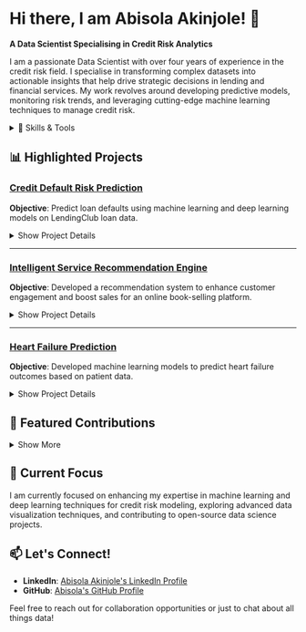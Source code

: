 # Hi there, I am Abisola Akinjole! 👋

**A Data Scientist Specialising in Credit Risk Analytics**

I am a passionate Data Scientist with over four years of experience in the credit risk field. I specialise in transforming complex datasets into actionable insights that help drive strategic decisions in lending and financial services. My work revolves around developing predictive models, monitoring risk trends, and leveraging cutting-edge machine learning techniques to manage credit risk.

<details>
<summary>🔧 Skills & Tools</summary>

- **Tools & Technologies**: Python, SQL, Excel, Tableau
  
- **Data Science**: Data Cleaning, Data Visualisation, Predictive Modeling, Feature Selection, Model Monitoring (PSI, CSI)
- **Machine Learning**: Logistic Regression, Decision Trees, Random Forests, Support Vector Machines (SVM), Neural Networks (MLP)
- **Project Management**: Agile Methodologies, Scrum

</details>

## 📊 Highlighted Projects

### [Credit Default Risk Prediction](https://github.com/abisola-joy/Credit-Default-Risk)
**Objective**: Predict loan defaults using machine learning and deep learning models on LendingClub loan data.

<details>
<summary>Show Project Details</summary>

- **Data**: LendingClub loan data (2007-2018)
- **Models Used**: Random Forest, Decision Tree, SVM, XGBoost, AdaBoost, and MLP (with 3 hidden layers)
- **Ensemble Technique Used**: Voting and Stacking
  
- **Key Contributions**:
  - Implemented feature selection using Recursive Feature Elimination with Cross-Validation (RFECV).
  - Applied stratified sampling and class imbalance techniques to improve model performance.
  - Evaluated models using metrics such as Accuracy, Precision, Recall, and AUC.
  - Conducted SHAP analysis for model interpretability and deployed the model for decision-making.

**NOTE**: Developed for my disseration for Sheffield Hallam University's Big Data Analytics course.

</details>

---

### [Intelligent Service Recommendation Engine](https://github.com/abisola-joy/Intelligent-Service-Recommendation-Engine)
**Objective**: Developed a recommendation system to enhance customer engagement and boost sales for an online book-selling platform.

<details>
<summary>Show Project Details</summary>

- **Techniques**: Collaborative filtering with Pearson correlation, Cosine similarity, and Minkowski distance.

- **Key Contributions**:
  - Designed and implemented an interactive recommendation engine to generate personalized book recommendations.
  - Built a user-friendly interface for browsing recommendations and viewing details.
  - Ensured efficient handling of missing data and system errors for robust performance.

**NOTE**: Developed as part of an assignment for Sheffield Hallam University's Big Data Analytics course.

</details>

---

### [Heart Failure Prediction](https://github.com/abisola-joy/Heart-Failure-Prediction)
**Objective**: Developed machine learning models to predict heart failure outcomes based on patient data.

<details>
<summary>Show Project Details</summary>

- **Models Used**: Logistic Regression, Random Forest, SVM, Naive Bayes, MLP
  
- **Key Contributions**:
  - Conducted extensive data preprocessing, feature selection, and model evaluation.
  - Tackled class imbalance issues with SMOTE and other techniques.
  - Analysed feature importance using Chi-Square tests and statistical significance tests.

**NOTE**: Developed as part of an assignment for Sheffield Hallam University's Big Data Analytics course.

</details>

## 🌟 Featured Contributions

<details>
<summary>Show More</summary>
  
- **Model Monitoring Framework**: Developed a scorecard monitoring framework to monitor model stability using PSI and CSI. Integrated feature-level analysis and performance tracking over time to ensure robust model health.
  
- **Regulatory Compliance**: Worked on projects adhering to IFRS 9 and Basel II/III guidelines, focusing on Probability of Default (PD), Loss Given Default (LGD), and Exposure at Default (EAD).
  
</details>

## 🌱 Current Focus

I am currently focused on enhancing my expertise in machine learning and deep learning techniques for credit risk modeling, exploring advanced data visualization techniques, and contributing to open-source data science projects.

## 📫 Let's Connect!

- **LinkedIn**: [Abisola Akinjole's LinkedIn Profile](https://www.linkedin.com/in/abisola-a-826136160/)
- **GitHub**: [Abisola's GitHub Profile](https://github.com/abisola-joy)

<!--
## 📈 GitHub Stats
![Abisola Joy's GitHub stats](https://github-readme-stats.vercel.app/api?username=abisola-joy&show_icons=true&theme=radical)
-->

Feel free to reach out for collaboration opportunities or just to chat about all things data!

